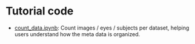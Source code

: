 # Tutorial code

+ [count_data.ipynb](count_data.ipynb): Count images / eyes / subjects per dataset, helping users understand how the meta data is organized.
